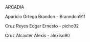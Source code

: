 ARCADIA

Aparicio Ortega Brandon - Branndon911

Cruz Reyes Edgar Ernesto - picho02

Cruz Alcauter Alexis - alexiso90
